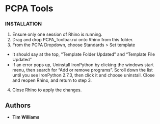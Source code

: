 
# PCPA Tools

### INSTALLATION
1.	Ensure only one session of Rhino is running.
2.	Drag and drop PCPA_Toolbar.rui onto Rhino from this folder.
3.	From the PCPA Dropdown, choose Standards > Set template
*	It should say at the top, “Template Folder Updated” and “Template File Updated”
*	If an error pops up, Uninstall IronPython by clicking the windows start menu, then search for “Add or remove programs”. Scroll down the list until you see IronPython 2.7.3, then click it and choose uninstall. Close and reopen Rhino, and return to step 3.
4. Close Rhino to apply the changes.

## Authors
* **Tim Williams**
